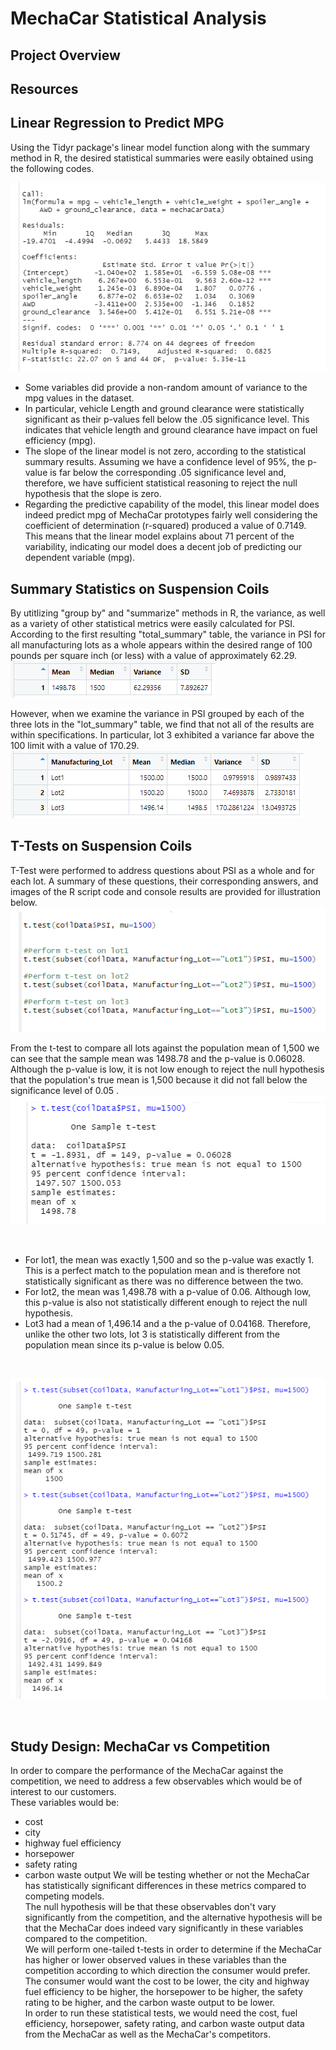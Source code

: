 # MechaCar Statistical Analysis

## Project Overview

## Resources

## Linear Regression to Predict MPG
Using the Tidyr package's linear model function along with the summary method in R, the desired statistical summaries were easily obtained using the following codes.
<br/>

![01.png](Images/01.png)

- Some variables did provide a non-random amount of variance to the mpg values in the dataset.
- In particular, vehicle Length and ground clearance were statistically significant as their p-values fell below the .05 significance level. This indicates that vehicle length and ground clearance have impact on fuel efficiency (mpg).
- The slope of the linear model is not zero, according to the statistical summary results. Assuming we have a confidence level of 95%, the p-value is far below the corresponding .05 significance level and, therefore, we have sufficient statistical reasoning to reject the null hypothesis that the slope is zero.
- Regarding the predictive capability of the model, this linear model does indeed predict mpg of MechaCar prototypes fairly well considering the coefficient of determination (r-squared) produced a value of 0.7149. This means that the linear model explains about 71 percent of the variability, indicating our model does a decent job of predicting our dependent variable (mpg).


## Summary Statistics on Suspension Coils
By utitlizing "group by" and "summarize" methods in R, the variance, as well as a variety of other statistical metrics were easily calculated for PSI.
According to the first resulting "total_summary" table, the variance in PSI for all manufacturing lots as a whole appears within the desired range of 100 pounds per square inch (or less) with a value of approximately 62.29.
<br/>
![02.png](Images/02.png)

However, when we examine the variance in PSI grouped by each of the three lots in the "lot_summary" table, we find that not all of the results are within specifications. In particular, lot 3 exhibited a variance far above the 100 limit with a value of 170.29.
<br/>
![03.png](Images/03.png)


## T-Tests on Suspension Coils
T-Test were performed to address questions about PSI as a whole and for each lot. A summary of these questions, their corresponding answers, and images of the R script code and console results are provided for illustration below.
<br/>
![04.png](Images/04.png)
<br/>

From the t-test to compare all lots against the population mean of 1,500 we can see that the sample mean was 1498.78 and the p-value is 0.06028. Although the p-value is low, it is not low enough to reject the null hypothesis that the population's true mean is 1,500 because it did not fall below the significance level of 0.05 .
<br/>
![05.png](Images/05.png)

<br/>

- For lot1, the mean was exactly 1,500 and so the p-value was exactly 1. This is a perfect match to the population mean and is therefore not statistically significant as there was no difference between the two.
- For lot2, the mean was 1,498.78 with a p-value of 0.06. Although low, this p-value is also not statistically different enough to reject the null hypothesis.
- Lot3 had a mean of 1,496.14 and a the p-value of 0.04168. Therefore, unlike the other two lots, lot 3 is statistically different from the population mean since its p-value is below 0.05.
<br/>

![06.png](Images/06.png)

<br/> 

## Study Design: MechaCar vs Competition
In order to compare the performance of the MechaCar against the competition, we need to address a few observables which would be of interest to our customers. 
<br/>
These variables would be:
- cost
- city
- highway fuel efficiency
- horsepower
- safety rating
- carbon waste output
We will be testing whether or not the MechaCar has statistically significant differences in these metrics compared to competing models. <br/>
The null hypothesis will be that these observables don't vary significantly from the competition, and the alternative hypothesis will be that the MechaCar does indeed vary significantly in these variables compared to the competition. <br/>
We will perform one-tailed t-tests in order to determine if the MechaCar has higher or lower observed values in these variables than the competition according to which direction the consumer would prefer. <br/>
The consumer would want the cost to be lower, the city and highway fuel efficiency to be higher, the horsepower to be higher, the safety rating to be higher, and the carbon waste output to be lower. <br/>
In order to run these statistical tests, we would need the cost, fuel efficiency, horsepower, safety rating, and carbon waste output data from the MechaCar as well as the MechaCar's competitors.

<br/>


